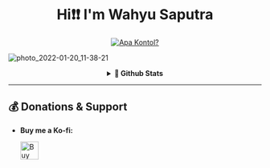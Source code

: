 <h1 align="center">Hi❗❗ I'm Wahyu Saputra</h1>

<p align="center">
  <a href="https://t.me/nbzoning"><img src="http://readme-typing-svg.herokuapp.com?color=1C71FA&center=true&vCenter=true&multiline=false&lines=A+Noob+Coder+From+Indonesia.;Python%2C+Shell%2C+Perl%2C+Javascript.;Sleep+Is+The+Best." alt="Apa Kontol?"></a>



  
  ![photo_2022-01-20_11-38-21](https://user-images.githubusercontent.com/91831925/150274736-43580622-d9c4-4d50-9876-06abb7c51823.jpg)

  
  
  <details align="center">
    <summary><b>📝 Github Stats</b></summary><br/>
<a href="https://github.com/Wahyu213"><img align="center" alt="Wahyu Stats" src="https://github-readme-stats.vercel.app/api?username=Wahyu213&show_icons=true&theme=cobalt&count_private=true&include_all_commits=true&cache_seconds=86400" /></a><br>
<a href="https://t.me/zenfrans"><img align="center" alt="Wahyu Github Trophy" src="https://github-profile-trophy.vercel.app/?username=Wahyu213&theme=dracula&row=2&column=4" /></a><br>
<a href="https://github.com/Wahyu213"><img align="center" alt="Wahyu Top Langs" src="https://github-readme-stats.vercel.app/api/top-langs/?username=Wahyu213&theme=cobalt&layout=compact&langs_count=6" /></a>
</details>
  
________________________________________________________________________________________________________________________________________________________________________________
## 💰 **Donations & Support**

- **Buy me a Ko-fi:**
  
  <a href='https://ko-fi.com/scroolx' target='_blank'><img height='25' style='border:0px;height:36px;' src='https://az743702.vo.msecnd.net/cdn/kofi1.png?v=a&w=144' border='0' alt='Buy Me a Coffee at ko-fi.com' /></a>
 

